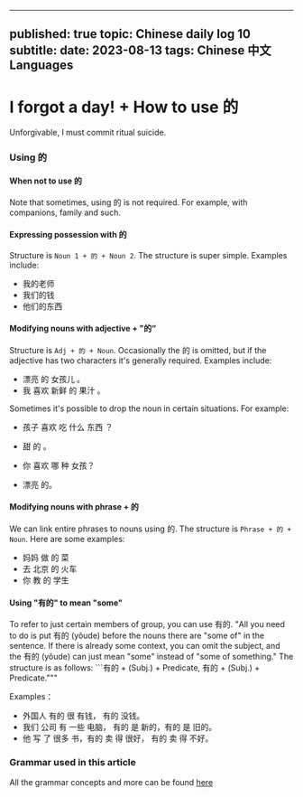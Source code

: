 ---
published: true
topic: Chinese daily log 10
subtitle: 
date: 2023-08-13
tags: Chinese 中文 Languages
--

# I forgot a day! + How to use 的
Unforgivable, I must commit ritual suicide.

### Using 的
#### When not to use 的
Note that sometimes, using 的 is not required. For example, with companions, family and such.

#### Expressing possession with 的
Structure is ```Noun 1 + 的 + Noun 2```. The structure is super simple. Examples include:
- 我的老师
- 我们的钱
- 他们的东西

#### Modifying nouns with adjective + "的“
Structure is ```Adj + 的 + Noun```. Occasionally the 的 is omitted, but if the adjective has
two characters it's generally required. Examples include:
- 漂亮 的 女孩儿 。
- 我 喜欢 新鲜 的 果汁 。

Sometimes it's possible to drop the noun in certain situations. For example:
-  孩子 喜欢 吃 什么 东西 ？
-  甜 的 。

-  你 喜欢 哪 种 女孩？
-  漂亮 的。

#### Modifying nouns with phrase + 的
We can link entire phrases to nouns using 的. The structure is ```Phrase + 的 + Noun```. Here are
some examples:
- 妈妈 做 的 菜
- 去 北京 的 火车
- 你 教 的 学生

#### Using "有的" to mean "some"
To refer to just certain members of group, you can use 有的. "All you need to do is put
有的 (yǒude) before the nouns there are "some of" in the sentence. If there is already some
context, you can omit the subject, and the 有的 (yǒude) can just mean "some" instead
of "some of something." The structure is as follows: ```有的 + (Subj.) + Predicate, 有的 + (Subj.) +
Predicate."""

Examples：
- 外国人 有的 很 有钱， 有的 没钱。
- 我们 公司 有 一些 电脑， 有的 是 新的，有的 是 旧的。
- 他 写 了 很多 书，有的 卖 得 很好， 有的 卖 得 不好。

### Grammar used in this article
All the grammar concepts and more can be found [here](https://resources.allsetlearning.com/chinese/grammar/的)